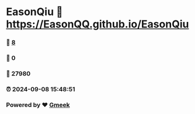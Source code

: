 # EasonQiu :link: https://EasonQQ.github.io/EasonQiu 
### :page_facing_up: [8](https://EasonQQ.github.io/EasonQiu/tag.html) 
### :speech_balloon: 0 
### :hibiscus: 27980 
### :alarm_clock: 2024-09-08 15:48:51 
### Powered by :heart: [Gmeek](https://github.com/Meekdai/Gmeek)
